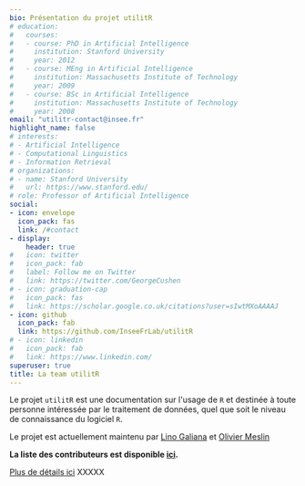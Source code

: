 ```yaml
---
bio: Présentation du projet utilitR
# education:
#   courses:
#   - course: PhD in Artificial Intelligence
#     institution: Stanford University
#     year: 2012
#   - course: MEng in Artificial Intelligence
#     institution: Massachusetts Institute of Technology
#     year: 2009
#   - course: BSc in Artificial Intelligence
#     institution: Massachusetts Institute of Technology
#     year: 2008
email: "utilitr-contact@insee.fr"
highlight_name: false
# interests:
# - Artificial Intelligence
# - Computational Linguistics
# - Information Retrieval
# organizations:
# - name: Stanford University
#   url: https://www.stanford.edu/
# role: Professor of Artificial Intelligence
social:
- icon: envelope
  icon_pack: fas
  link: /#contact
- display:
    header: true
#   icon: twitter
#   icon_pack: fab
#   label: Follow me on Twitter
#   link: https://twitter.com/GeorgeCushen
# - icon: graduation-cap
#   icon_pack: fas
#   link: https://scholar.google.co.uk/citations?user=sIwtMXoAAAAJ
- icon: github
  icon_pack: fab
  link: https://github.com/InseeFrLab/utilitR
# - icon: linkedin
#   icon_pack: fab
#   link: https://www.linkedin.com/
superuser: true
title: La team utilitR
---
```


Le projet `utilitR` est une documentation sur l'usage de `R` et destinée à
toute personne intéressée par le traitement de données, quel que soit le niveau de connaissance du logiciel `R`.

Le projet est actuellement maintenu par [Lino Galiana](https://github.com/linogaliana)
et [Olivier Meslin](https://github.com/oliviermeslin)

**La liste des contributeurs est disponible [ici](https://github.com/InseeFrLab/utilitR/blob/master/DESCRIPTION).**

[Plus de détails ici]() XXXXX
